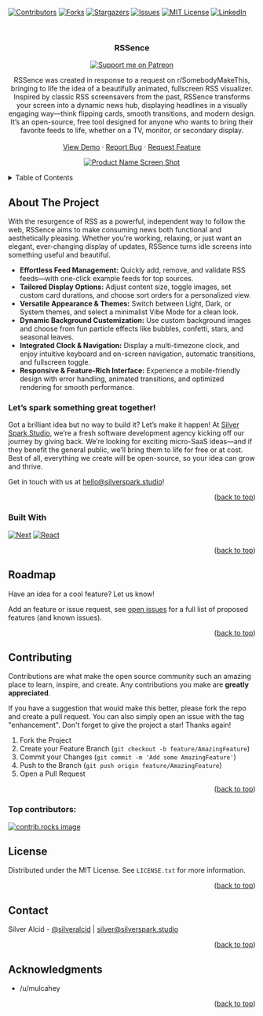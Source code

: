 <!-- Improved compatibility of back to top link: See: https://github.com/othneildrew/Best-README-Template/pull/73 -->
<a id="readme-top"></a>
<!--
*** Thanks for checking out the Best-README-Template. If you have a suggestion
*** that would make this better, please fork the repo and create a pull request
*** or simply open an issue with the tag "enhancement".
*** Don't forget to give the project a star!
*** Thanks again! Now go create something AMAZING! :D
-->



<!-- PROJECT SHIELDS -->
<!--
*** I'm using markdown "reference style" links for readability.
*** Reference links are enclosed in brackets [ ] instead of parentheses ( ).
*** See the bottom of this document for the declaration of the reference variables
*** for contributors-url, forks-url, etc. This is an optional, concise syntax you may use.
*** https://www.markdownguide.org/basic-syntax/#reference-style-links
-->
[![Contributors][contributors-shield]][contributors-url]
[![Forks][forks-shield]][forks-url]
[![Stargazers][stars-shield]][stars-url]
[![Issues][issues-shield]][issues-url]
[![MIT License][license-shield]][license-url]
[![LinkedIn][linkedin-shield]][linkedin-url]



<!-- PROJECT LOGO -->
<br />
<div align="center">

<h3 align="center">RSSence</h3>

[![Support me on Patreon](https://img.shields.io/endpoint.svg?url=https%3A%2F%2Fshieldsio-patreon.vercel.app%2Fapi%3Fusername%3Dsilversparkstudio%26type%3Dpatrons&style=plastic)](https://patreon.com/silversparkstudio)

  <p align="center">
RSSence was created in response to a request on r/SomebodyMakeThis, bringing to life the idea of a beautifully animated, fullscreen RSS visualizer. Inspired by classic RSS screensavers from the past, RSSence transforms your screen into a dynamic news hub, displaying headlines in a visually engaging way—think flipping cards, smooth transitions, and modern design. It’s an open-source, free tool designed for anyone who wants to bring their favorite feeds to life, whether on a TV, monitor, or secondary display.  
    <br />
    <br />
    <a href="https://youtu.be/RIK9aqslzko">View Demo</a>
    ·
    <a href="https://github.com/silveralcid/rssence/issues/new?labels=bug&template=bug-report---.md">Report Bug</a>
    ·
    <a href="https://github.com/silveralcid/rssence/issues/new?labels=enhancement&template=feature-request---.md">Request Feature</a>
  </p>
</div>

<p align="center">
  <a href="https://github.com/silveralcid/RSSence/blob/main/demo.gif">
    <img src="https://github.com/silveralcid/RSSence/raw/main/demo.gif" alt="Product Name Screen Shot">
  </a>
</p>




<!-- TABLE OF CONTENTS -->
<details>
  <summary>Table of Contents</summary>
  <ol>
    <li>
      <a href="#about-the-project">About The Project</a>
      <ul>
        <li><a href="#built-with">Built With</a></li>
      </ul>
    </li>
    <li><a href="#roadmap">Roadmap</a></li>
    <li><a href="#contributing">Contributing</a></li>
    <li><a href="#license">License</a></li>
    <li><a href="#contact">Contact</a></li>
    <li><a href="#acknowledgments">Acknowledgments</a></li>
  </ol>
</details>



<!-- ABOUT THE PROJECT -->
## About The Project

With the resurgence of RSS as a powerful, independent way to follow the web, RSSence aims to make consuming news both functional and aesthetically pleasing. Whether you're working, relaxing, or just want an elegant, ever-changing display of updates, RSSence turns idle screens into something useful and beautiful.

- **Effortless Feed Management:** Quickly add, remove, and validate RSS feeds—with one-click example feeds for top sources.
- **Tailored Display Options:** Adjust content size, toggle images, set custom card durations, and choose sort orders for a personalized view.
- **Versatile Appearance & Themes:** Switch between Light, Dark, or System themes, and select a minimalist Vibe Mode for a clean look.
- **Dynamic Background Customization:** Use custom background images and choose from fun particle effects like bubbles, confetti, stars, and seasonal leaves.
- **Integrated Clock & Navigation:** Display a multi-timezone clock, and enjoy intuitive keyboard and on-screen navigation, automatic transitions, and fullscreen toggle.
- **Responsive & Feature-Rich Interface:** Experience a mobile-friendly design with error handling, animated transitions, and optimized rendering for smooth performance.


### Let’s spark something great together!

Got a brilliant idea but no way to build it? Let’s make it happen! At [Silver Spark Studio](https://silverspark.studio/), we’re a fresh software development agency kicking off our journey by giving back. We’re looking for exciting micro-SaaS ideas—and if they benefit the general public, we’ll bring them to life for free or at cost. Best of all, everything we create will be open-source, so your idea can grow and thrive. 

Get in touch with us at [hello@silverspark.studio](mailto:hello@silverspark.studio)!

<p align="right">(<a href="#readme-top">back to top</a>)</p>

### Built With
[![Next][Next.js]][Next-url]
[![React][React.js]][React-url]

<p align="right">(<a href="#readme-top">back to top</a>)</p>




<!-- ROADMAP -->
## Roadmap

Have an idea for a cool feature? Let us know!

Add an feature or issue request, see [open issues](https://github.com/silveralcid/RSSence/issues) for a full list of proposed features (and known issues).

<p align="right">(<a href="#readme-top">back to top</a>)</p>



<!-- CONTRIBUTING -->
## Contributing

Contributions are what make the open source community such an amazing place to learn, inspire, and create. Any contributions you make are **greatly appreciated**.

If you have a suggestion that would make this better, please fork the repo and create a pull request. You can also simply open an issue with the tag "enhancement".
Don't forget to give the project a star! Thanks again!

1. Fork the Project
2. Create your Feature Branch (`git checkout -b feature/AmazingFeature`)
3. Commit your Changes (`git commit -m 'Add some AmazingFeature'`)
4. Push to the Branch (`git push origin feature/AmazingFeature`)
5. Open a Pull Request

<p align="right">(<a href="#readme-top">back to top</a>)</p>

### Top contributors:

<a href="https://github.com/silveralcid/RSSence/graphs/contributors">
  <img src="https://contrib.rocks/image?repo=silveralcid/rssence" alt="contrib.rocks image" />
</a>



<!-- LICENSE -->
## License

Distributed under the MIT License. See `LICENSE.txt` for more information.

<p align="right">(<a href="#readme-top">back to top</a>)</p>

<!-- CONTACT -->
## Contact

Silver Alcid - [@silveralcid](https://twitter.com/silveralcid) | [silver@silverspark.studio](mailto:silver@silverspark.studio)

<p align="right">(<a href="#readme-top">back to top</a>)</p>



<!-- ACKNOWLEDGMENTS -->
## Acknowledgments

* /u/mulcahey

<p align="right">(<a href="#readme-top">back to top</a>)</p>



<!-- MARKDOWN LINKS & IMAGES -->
<!-- https://www.markdownguide.org/basic-syntax/#reference-style-links -->
[contributors-shield]: https://img.shields.io/github/contributors/silveralcid/rssence.svg?style=for-the-badge
[contributors-url]: https://github.com/silveralcid/rssence/graphs/contributors
[forks-shield]: https://img.shields.io/github/forks/silveralcid/rssence.svg?style=for-the-badge
[forks-url]: https://github.com/silveralcid/rssence/network/members
[stars-shield]: https://img.shields.io/github/stars/silveralcid/rssence.svg?style=for-the-badge
[stars-url]: https://github.com/silveralcid/rssence/stargazers
[issues-shield]: https://img.shields.io/github/issues/silveralcid/rssence.svg?style=for-the-badge
[issues-url]: https://github.com/silveralcid/rssence/issues
[license-shield]: https://img.shields.io/github/license/silveralcid/rssence.svg?style=for-the-badge
[license-url]: https://github.com/silveralcid/rssence/blob/master/LICENSE.txt
[linkedin-shield]: https://img.shields.io/badge/-LinkedIn-black.svg?style=for-the-badge&logo=linkedin&colorB=555
[linkedin-url]: https://www.linkedin.com/company/silversparkstudio
[product-screenshot]: images/screenshot.png
[Next.js]: https://img.shields.io/badge/next.js-000000?style=for-the-badge&logo=nextdotjs&logoColor=white
[Next-url]: https://nextjs.org/
[React.js]: https://img.shields.io/badge/React-20232A?style=for-the-badge&logo=react&logoColor=61DAFB
[React-url]: https://reactjs.org/
[Vue.js]: https://img.shields.io/badge/Vue.js-35495E?style=for-the-badge&logo=vuedotjs&logoColor=4FC08D
[Vue-url]: https://vuejs.org/
[Angular.io]: https://img.shields.io/badge/Angular-DD0031?style=for-the-badge&logo=angular&logoColor=white
[Angular-url]: https://angular.io/
[Svelte.dev]: https://img.shields.io/badge/Svelte-4A4A55?style=for-the-badge&logo=svelte&logoColor=FF3E00
[Svelte-url]: https://svelte.dev/
[Laravel.com]: https://img.shields.io/badge/Laravel-FF2D20?style=for-the-badge&logo=laravel&logoColor=white
[Laravel-url]: https://laravel.com
[Bootstrap.com]: https://img.shields.io/badge/Bootstrap-563D7C?style=for-the-badge&logo=bootstrap&logoColor=white
[Bootstrap-url]: https://getbootstrap.com
[JQuery.com]: https://img.shields.io/badge/jQuery-0769AD?style=for-the-badge&logo=jquery&logoColor=white
[JQuery-url]: https://jquery.com 
